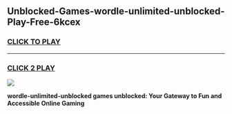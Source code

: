 
## Unblocked-Games-wordle-unlimited-unblocked-Play-Free-6kcex
<h3>
<a href="https://premium76.site?title=wordle-unlimited-unblocked&ref=18A1">CLICK TO PLAY</a></h3>
<hr>

<h3>
<a href="https://premium76.site?title=wordle-unlimited-unblocked&ref=18A1">CLICK 2 PLAY</a>
  
</h3>

<a href="https://premium76.site?title=wordle-unlimited-unblocked&ref=18A1"><img src="https://clearcache.store/games.png"></a>


**wordle-unlimited-unblocked games unblocked: Your Gateway to Fun and Accessible Online Gaming**
